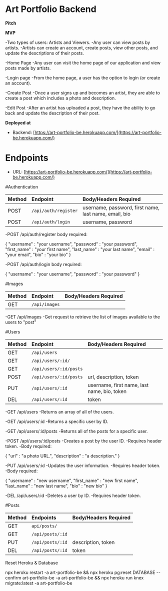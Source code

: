 # Art Portfolio Backend

**Pitch**

**MVP**

-Two types of users: Artists and Viewers.
-Any user can view posts by artists.
-Artists can create an account, create posts, view other posts, and update the descriptions of their posts.

-Home Page
-Any user can visit the home page of our application and view posts made by artists.

-Login page
-From the home page, a user has the option to login (or create an account).

-Create Post
-Once a user signs up and becomes an artist, they are able to create a post which includes a photo and description.

-Edit Post
-After an artist has uploaded a post, they have the ability to go back and update the description of their post.

**Deployed at**

- Backend: [https://art-portfolio-be.herokuapp.com/](https://art-portfolio-be.herokuapp.com/)

# Endpoints

- URL: [https://art-portfolio-be.herokuapp.com/](https://art-portfolio-be.herokuapp.com/)

#Authentication

| Method | Endpoint             | Body/Headers Required                                 |
| :----- | :------------------- | :---------------------------------------------------- |
| POST   | `/api/auth/register` | username, password, first name, last name, email, bio |
| POST   | `/api/auth/login`    | username, password                                    |

-POST /api/auth/register body required:

{
"username" : "your username",
"password" : "your password",
"first_name" : "your first name",
"last_name" : "your last name",
"email" : "your email",
"bio" : "your bio"
}

-POST /api/auth/login body required:

{
"username" : "your username",
"password" : "your password"
}

#Images

| Method | Endpoint      | Body/Headers Required |
| :----- | :------------ | :-------------------- |
| GET    | `/api/images` |                       |

-GET /api/images
-Get request to retrieve the list of images available to the users to "post"

#Users

| Method | Endpoint               | Body/Headers Required                       |
| :----- | :--------------------- | :------------------------------------------ |
| GET    | `/api/users`           |                                             |
| GET    | `/api/users/:id/`      |                                             |
| GET    | `/api/users/:id/posts` |                                             |
| POST   | `/api/users/:id/posts` | url, description, token                     |
| PUT    | `/api/users/:id`       | username, first name, last name, bio, token |
| DEL    | `/api/users/:id`       | token                                       |

-GET /api/users
-Returns an array of all of the users.

-GET /api/users/:id
-Returns a specific user by ID.

-GET /api/users/:id/posts
-Returns all of the posts for a specific user.

-POST /api/users/:id/posts
-Creates a post by the user ID.
-Requires header token.
-Body required:

{
"url" : "a photo URL.",
"description" : "a description."
}

-PUT /api/users/:id
-Updates the user information.
-Requires header token.
-Body required:

{
"username" : "new username",
"first_name" : "new first name",
"last_name" : "new last name",
"bio" : "new bio"
}

-DEL /api/users/:id
-Deletes a user by ID.
-Requires header token.

#Posts

| Method | Endpoints        | Body/Headers Required |
| :----- | :--------------- | :-------------------- |
| GET    | `api/posts/`     |                       |
| GET    | `/api/posts/:id` |                       |
| PUT    | `/api/posts/:id` | description, token    |
| DEL    | `/api/posts/:id` | token                 |

Reset Heroku & Database

npx heroku restart -a art-portfolio-be && npx heroku pg:reset DATABASE --confirm art-portfolio-be -a art-portfolio-be && npx heroku run knex migrate:latest -a art-portfolio-be
